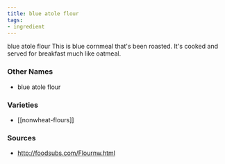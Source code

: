 ```yaml
---
title: blue atole flour
tags:
- ingredient
---
```

blue atole flour This is blue cornmeal that's been roasted. It's cooked and served for breakfast much like oatmeal.

### Other Names

* blue atole flour

### Varieties

* [[nonwheat-flours]]

### Sources
* http://foodsubs.com/Flournw.html

